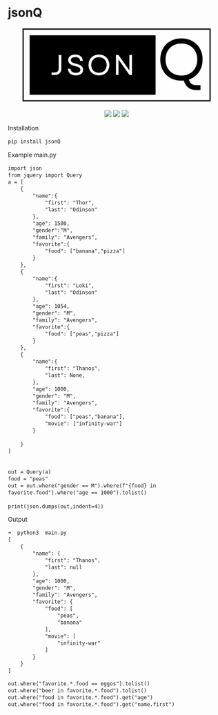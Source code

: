 # jsonQ

<p align="center">
  <a href="https://github.com/Srirammkm/jsonQ"><img src="https://raw.githubusercontent.com/Srirammkm/jsonQ/main/misc/logo.png" alt="Logo" height=170></a>
  <br />
  <br />
  <a href="https://github.com/Srirammkm/jsonQ/actions/workflows/linux-test.yaml" target="_blank"><img src="https://github.com/Srirammkm/jsonQ/actions/workflows/linux-test.yaml/badge.svg" /></a>
  <a href="https://github.com/Srirammkm/jsonQ/actions/workflows/mac-test.yaml" target="_blank"><img src="https://github.com/Srirammkm/jsonQ/actions/workflows/mac-test.yaml/badge.svg" /></a>
  <a href="https://github.com/Srirammkm/jsonQ/actions/workflows/windows-test.yaml" target="_blank"><img src="https://github.com/Srirammkm/jsonQ/actions/workflows/windows-test.yaml/badge.svg" /></a>
</p>


Installation
```sh
pip install jsonQ
```
Example main.py
```
import json
from jquery import Query
a = [
    {
        "name":{
            "first": "Thor",
            "last": "Odinson"
        },
        "age": 1500,
        "gender":"M",
        "family": "Avengers",
        "favorite":{
            "food": ["banana","pizza"]
        }
    },
    {
        "name":{
            "first": "Loki",
            "last": "Odinson"
        },
        "age": 1054,
        "gender": "M",
        "family": "Avengers",
        "favorite":{
            "food": ["peas","pizza"]
        }
    },
    {
        "name":{
            "first": "Thanos",
            "last": None,
        },
        "age": 1000,
        "gender": "M",
        "family": "Avengers",
        "favorite":{
            "food": ["peas","banana"],
            "movie": ["infinity-war"]
        }

    }
]


out = Query(a)
food = "peas"
out = out.where("gender == M").where(f"{food} in favorite.food").where("age == 1000").tolist()

print(json.dumps(out,indent=4))

```
Output
```
➜  python3  main.py
[
    {
        "name": {
            "first": "Thanos",
            "last": null
        },
        "age": 1000,
        "gender": "M",
        "family": "Avengers",
        "favorite": {
            "food": [
                "peas",
                "banana"
            ],
            "movie": [
                "infinity-war"
            ]
        }
    }
]
```
```
out.where("favorite.*.food == eggos").tolist()
out.where("beer in favorite.*.food").tolist()
out.where("food in favorite.*.food").get("age")
out.where("food in favorite.*.food").get("name.first")
```

